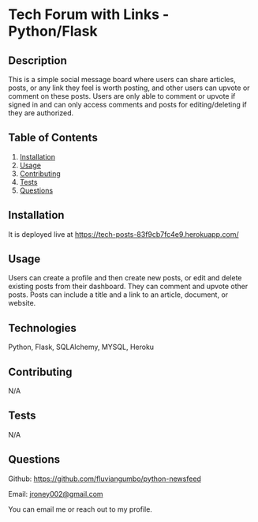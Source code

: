 # Tech Forum with Links - Python/Flask


## Description

This is a simple social message board where users can share articles, posts, or any link they feel is worth posting, and other users can upvote or comment on these posts. Users are only able to comment or upvote if signed in and can only access comments and posts for editing/deleting if they are authorized.

## Table of Contents
1. [Installation](#installation)
2. [Usage](#usage)
3. [Contributing](#contributing)
4. [Tests](#tests)
5. [Questions](#questions)

## Installation

It is deployed live at https://tech-posts-83f9cb7fc4e9.herokuapp.com/

## Usage

Users can create a profile and then create new posts, or edit and delete existing posts from their dashboard. They can comment and upvote other posts. Posts can include a title and a link to an article, document, or website.

## Technologies

Python, Flask, SQLAlchemy, MYSQL, Heroku

## Contributing

N/A

## Tests

N/A

## Questions

Github: https://github.com/fluviangumbo/python-newsfeed

Email: jroney002@gmail.com

You can email me or reach out to my profile.
